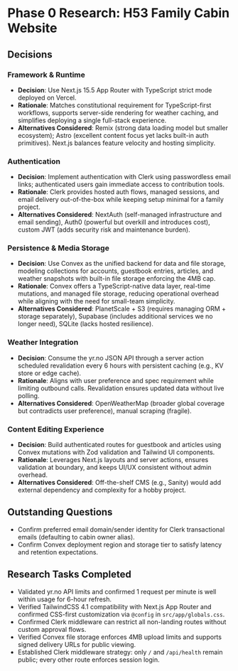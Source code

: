 # Phase 0 Research: H53 Family Cabin Website

## Decisions

### Framework & Runtime
- **Decision**: Use Next.js 15.5 App Router with TypeScript strict mode deployed on Vercel.
- **Rationale**: Matches constitutional requirement for TypeScript-first workflows, supports server-side rendering for weather caching, and simplifies deploying a single full-stack experience.
- **Alternatives Considered**: Remix (strong data loading model but smaller ecosystem); Astro (excellent content focus yet lacks built-in auth primitives). Next.js balances feature velocity and hosting simplicity.

### Authentication
- **Decision**: Implement authentication with Clerk using passwordless email links; authenticated users gain immediate access to contribution tools.
- **Rationale**: Clerk provides hosted auth flows, managed sessions, and email delivery out-of-the-box while keeping setup minimal for a family project.
- **Alternatives Considered**: NextAuth (self-managed infrastructure and email sending), Auth0 (powerful but overkill and introduces cost), custom JWT (adds security risk and maintenance burden).

### Persistence & Media Storage
- **Decision**: Use Convex as the unified backend for data and file storage, modeling collections for accounts, guestbook entries, articles, and weather snapshots with built-in file storage enforcing the 4MB cap.
- **Rationale**: Convex offers a TypeScript-native data layer, real-time mutations, and managed file storage, reducing operational overhead while aligning with the need for small-team simplicity.
- **Alternatives Considered**: PlanetScale + S3 (requires managing ORM + storage separately), Supabase (includes additional services we no longer need), SQLite (lacks hosted resilience).

### Weather Integration
- **Decision**: Consume the yr.no JSON API through a server action scheduled revalidation every 6 hours with persistent caching (e.g., KV store or edge cache).
- **Rationale**: Aligns with user preference and spec requirement while limiting outbound calls. Revalidation ensures updated data without live polling.
- **Alternatives Considered**: OpenWeatherMap (broader global coverage but contradicts user preference), manual scraping (fragile).

### Content Editing Experience
- **Decision**: Build authenticated routes for guestbook and articles using Convex mutations with Zod validation and Tailwind UI components.
- **Rationale**: Leverages Next.js layouts and server actions, ensures validation at boundary, and keeps UI/UX consistent without admin overhead.
- **Alternatives Considered**: Off-the-shelf CMS (e.g., Sanity) would add external dependency and complexity for a hobby project.

## Outstanding Questions
- Confirm preferred email domain/sender identity for Clerk transactional emails (defaulting to cabin owner alias).
- Confirm Convex deployment region and storage tier to satisfy latency and retention expectations.

## Research Tasks Completed
- Validated yr.no API limits and confirmed 1 request per minute is well within usage for 6-hour refresh.
- Verified TailwindCSS 4.1 compatibility with Next.js App Router and confirmed CSS-first customization via `@config` in `src/app/globals.css`.
- Confirmed Clerk middleware can restrict all non-landing routes without custom approval flows.
- Verified Convex file storage enforces 4MB upload limits and supports signed delivery URLs for public viewing.
- Established Clerk middleware strategy: only `/` and `/api/health` remain public; every other route enforces session login.
